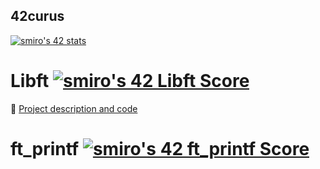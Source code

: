 ## 42curus

[![smiro's 42 stats](https://badge42.vercel.app/api/v2/claqrnp2700980fmi0os1g6gy/stats?cursusId=21&coalitionId=204)](https://github.com/JaeSeoKim/badge42)

#  Libft [![smiro's 42 Libft Score](https://badge42.vercel.app/api/v2/claqrnp2700980fmi0os1g6gy/project/2854575)](https://github.com/JaeSeoKim/badge42)

  🔶 [Project description and code](https://github.com/gemartin99/Libft)
  
#  ft_printf [![smiro's 42 ft_printf Score](https://badge42.vercel.app/api/v2/claqrnp2700980fmi0os1g6gy/project/2864793)](https://github.com/JaeSeoKim/badge42)

  
